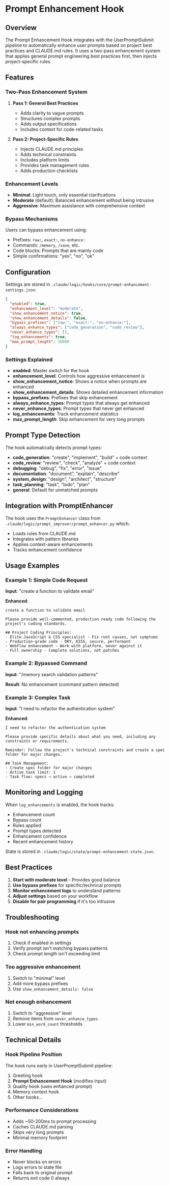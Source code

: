 # Prompt Enhancement Hook

## Overview

The Prompt Enhancement Hook integrates with the UserPromptSubmit pipeline to automatically enhance user prompts based on project best practices and CLAUDE.md rules. It uses a two-pass enhancement system that applies general prompt engineering best practices first, then injects project-specific rules.

## Features

### Two-Pass Enhancement System
1. **Pass 1: General Best Practices**
   - Adds clarity to vague prompts
   - Structures complex prompts
   - Adds output specifications
   - Includes context for code-related tasks

2. **Pass 2: Project-Specific Rules**
   - Injects CLAUDE.md principles
   - Adds technical constraints
   - Includes platform limits
   - Provides task management rules
   - Adds production checklists

### Enhancement Levels
- **Minimal**: Light touch, only essential clarifications
- **Moderate** (default): Balanced enhancement without being intrusive
- **Aggressive**: Maximum assistance with comprehensive context

### Bypass Mechanisms
Users can bypass enhancement using:
- Prefixes: `raw:`, `exact:`, `no-enhance:`
- Commands: `/memory`, `/save`, etc.
- Code blocks: Prompts that are mainly code
- Simple confirmations: "yes", "no", "ok"

## Configuration

Settings are stored in `.claude/logic/hooks/core/prompt-enhancement-settings.json`:

```json
{
  "enabled": true,
  "enhancement_level": "moderate",
  "show_enhancement_notice": true,
  "show_enhancement_details": false,
  "bypass_prefixes": ["raw:", "exact:", "no-enhance:"],
  "always_enhance_types": ["code_generation", "code_review"],
  "never_enhance_types": [],
  "log_enhancements": true,
  "max_prompt_length": 10000
}
```

### Settings Explained

- **enabled**: Master switch for the hook
- **enhancement_level**: Controls how aggressive enhancement is
- **show_enhancement_notice**: Shows a notice when prompts are enhanced
- **show_enhancement_details**: Shows detailed enhancement information
- **bypass_prefixes**: Prefixes that skip enhancement
- **always_enhance_types**: Prompt types that always get enhanced
- **never_enhance_types**: Prompt types that never get enhanced
- **log_enhancements**: Track enhancement statistics
- **max_prompt_length**: Skip enhancement for very long prompts

## Prompt Type Detection

The hook automatically detects prompt types:
- **code_generation**: "create", "implement", "build" + code context
- **code_review**: "review", "check", "analyze" + code context
- **debugging**: "debug", "fix", "error", "issue"
- **documentation**: "document", "explain", "describe"
- **system_design**: "design", "architect", "structure"
- **task_planning**: "task", "todo", "plan"
- **general**: Default for unmatched prompts

## Integration with PromptEnhancer

The hook uses the `PromptEnhancer` class from `.claude/logic/prompt_improver/prompt_enhancer.py` which:
- Loads rules from CLAUDE.md
- Integrates with pattern libraries
- Applies context-aware enhancements
- Tracks enhancement confidence

## Usage Examples

### Example 1: Simple Code Request
**Input**: "create a function to validate email"

**Enhanced**: 
```
create a function to validate email

Please provide well-commented, production-ready code following the project's coding standards.

## Project Coding Principles:
- Elite JavaScript & CSS specialist - Fix root causes, not symptoms
- Production-grade code - DRY, KISS, secure, performant
- Webflow enhancement - Work with platform, never against it
- Full ownership - Complete solutions, not patches
```

### Example 2: Bypassed Command
**Input**: "/memory search validation patterns"

**Result**: No enhancement (command pattern detected)

### Example 3: Complex Task
**Input**: "I need to refactor the authentication system"

**Enhanced**:
```
I need to refactor the authentication system

Please provide specific details about what you need, including any constraints or requirements.

Reminder: Follow the project's technical constraints and create a spec folder for major changes.

## Task Management:
- Create spec folder for major changes
- Active task limit: 1
- Task flow: specs → active → completed
```

## Monitoring and Logging

When `log_enhancements` is enabled, the hook tracks:
- Enhancement count
- Bypass count
- Rules applied
- Prompt types detected
- Enhancement confidence
- Recent enhancement history

State is stored in `.claude/logic/state/prompt-enhancement-state.json`.

## Best Practices

1. **Start with moderate level** - Provides good balance
2. **Use bypass prefixes** for specific/technical prompts
3. **Monitor enhancement logs** to understand patterns
4. **Adjust settings** based on your workflow
5. **Disable for pair programming** if it's too intrusive

## Troubleshooting

### Hook not enhancing prompts
1. Check if enabled in settings
2. Verify prompt isn't matching bypass patterns
3. Check prompt length isn't exceeding limit

### Too aggressive enhancement
1. Switch to "minimal" level
2. Add more bypass prefixes
3. Use `show_enhancement_details: false`

### Not enough enhancement
1. Switch to "aggressive" level
2. Remove items from `never_enhance_types`
3. Lower `min_word_count` thresholds

## Technical Details

### Hook Pipeline Position
The hook runs early in UserPromptSubmit pipeline:
1. Greeting hook
2. **Prompt Enhancement Hook** (modifies input)
3. Quality hook (uses enhanced prompt)
4. Memory context hook
5. Other hooks...

### Performance Considerations
- Adds ~50-200ms to prompt processing
- Caches CLAUDE.md parsing
- Skips very long prompts
- Minimal memory footprint

### Error Handling
- Never blocks on errors
- Logs errors to state file
- Falls back to original prompt
- Returns exit code 0 always